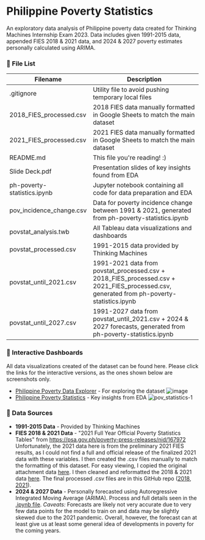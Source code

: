 # Philippine Poverty Statistics
An exploratory data analysis of Philippine poverty data created for Thinking Machines Internship Exam 2023. Data includes given 1991-2015 data, appended FIES 2018 & 2021 data, and 2024 & 2027 poverty estimates personally calculated using ARIMA.

### 🔶 File List
| Filename                    | Description                                                                                       |
|-----------------------------|---------------------------------------------------------------------------------------------------|
| .gitignore                  | Utility file to avoid pushing temporary local files                                               |
| 2018_FIES_processed.csv     | 2018 FIES data manually formatted in Google Sheets to match the main dataset                      |
| 2021_FIES_processed.csv     | 2021 FIES data manually formatted in Google Sheets to match the main dataset                      |
| README.md                   | This file you're reading! :)                                                                      |
| Slide Deck.pdf              | Presentation slides of key insights found from EDA                                                |
| ph-poverty-statistics.ipynb | Jupyter notebook containing all code for data preparation and EDA                                 |
| pov_incidence_change.csv    | Data for poverty incidence change between 1991 & 2021, generated from ph-poverty-statistics.ipynb |
| povstat_analysis.twb        | All Tableau data visualizations and dashboards                                                    |
| povstat_processed.csv       | 1991-2015 data provided by Thinking Machines                                                      |
| povstat_until_2021.csv      | 1991-2021 data from povstat_processed.csv + 2018_FIES_processed.csv + 2021_FIES_processed.csv, generated from ph-poverty-statistics.ipynb  |
| povstat_until_2027.csv      | 1991-2027 data from povstat_until_2021.csv + 2024 & 2027 forecasts, generated from ph-poverty-statistics.ipynb                             |

### 🔶 Interactive Dashboards
All data visualizations created of the dataset can be found here. Please click the links for the interactive versions, as the ones shown below are screenshots only.
- [Philippine Poverty Data Explorer](https://bit.ly/PH-poverty-explorer-1) - For exploring the dataset
  ![image](https://user-images.githubusercontent.com/42305156/233829651-5aa2d36f-606b-45d2-bc93-12375247bec9.png)
- [Philippine Poverty Statistics](https://bit.ly/PH-poverty-stat-2) - Key insights from EDA
  ![pov_statistics-1](https://user-images.githubusercontent.com/42305156/233829906-f6194ea1-252e-4210-a4e0-7836db1d5ab0.png)

### 🔶 Data Sources
- **1991-2015 Data** - Provided by Thinking Machines
- **FIES 2018 & 2021 Data** - "2021 Full Year Official Poverty Statistics Tables" from https://psa.gov.ph/poverty-press-releases/nid/167972
Unfortunately, the 2021 data here is from the preliminary 2021 FIES results, as I could not find a full and official release of the finalized 2021 data with these variables. I then created the .csv files manually to match the formatting of this dataset. For easy viewing, I copied the original attachment data [here](https://docs.google.com/spreadsheets/d/1vS7aF0Vl632l7dWEUgs5GxfWZsmMmvFY/edit?usp=sharing&ouid=100450481071067541565&rtpof=true&sd=true). I then cleaned and reformatted the 2018 & 2021 data [here](https://docs.google.com/spreadsheets/d/1GCU--tzB7GWSx1Uk7ddlA7EsoQ6rNp91_UUDbleZ0nI/edit?usp=sharing). The final processed .csv files are in this GitHub repo ([2018](https://github.com/IrishMorales/ph-poverty-statistics/blob/b94819039b8f141cd2bfc3b667d748418cfb5f2a/2018_FIES_processed.csv), [2021](https://github.com/IrishMorales/ph-poverty-statistics/blob/master/2021_FIES_processed.csv)).
- **2024 & 2027 Data** - Personally forecasted using Autoregressive Integrated Moving Average (ARIMA). Process and full details seen in the [.ipynb file](https://github.com/IrishMorales/ph-poverty-statistics/blob/b94819039b8f141cd2bfc3b667d748418cfb5f2a/ph-poverty-statistics.ipynb). *Caveats:* Forecasts are likely not very accurate due to very few data points for the model to train on and data may be slightly skewed due to the 2021 pandemic. Overall, however, the forecast can at least give us at least some general idea of developments in poverty for the coming years.
